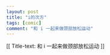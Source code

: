 ```yaml
---
layout: post
title: "i的次方"
tags: [comic]
comment: "和 i 一起来做颈部放松运动"
---
```



[[ Title-text: 和 i 一起来做颈部放松运动 ]]
